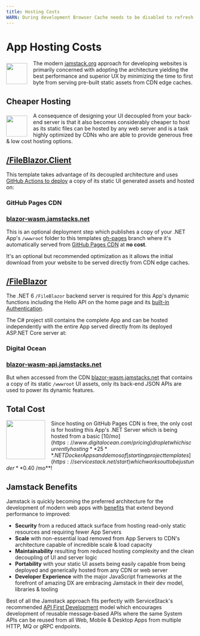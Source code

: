 ```yaml
---
title: Hosting Costs
WARN: During development Browser Cache needs to be disabled to refresh .md changes
---
```


# App Hosting Costs

<a href="https://jamstack.org">
    <img src="/img/jamstack-icon.svg" style="width:3.5rem;height:3.5rem;float:left;margin:.5rem 1rem 0 0">
</a>

The modern [jamstack.org](https://jamstack.org) approach for developing websites is primarily concerned with adopting 
the architecture yielding the best performance and superior UX by minimizing the time to first byte from serving 
pre-built static assets from CDN edge caches.

## Cheaper Hosting

<a href="https://jamstack.org">
    <img src="/img/emoji-money.svg" style="width:3.5rem;height:3.5rem;float:left;margin:.5rem 1rem 0 0">
</a>

A consequence of designing your UI decoupled from your back-end server is that it also becomes considerably 
cheaper to host as its static files can be hosted by any web server and is a task highly optimized by CDNs
who are able to provide generous free & low cost hosting options.

##  [/FileBlazor.Client](https://github.com/NetCoreTemplates/blazor-wasm/tree/main/FileBlazor.Client)

This template takes advantage of its decoupled architecture and uses [GitHub Actions to deploy](/docs/deploy) 
a copy of its static UI generated assets and hosted on:

### GitHub Pages CDN

### [blazor-wasm.jamstacks.net](https://blazor-wasm.jamstacks.net)

This is an optional deployment step which publishes a copy of your .NET App's `/wwwroot` folder to this templates 
[gh-pages](https://github.com/NetCoreTemplates/blazor-wasm/tree/gh-pages) branch where it's automatically served from 
[GitHub Pages CDN](https://docs.github.com/en/pages/getting-started-with-github-pages/about-github-pages) at **no cost**.

It's an optional but recommended optimization as it allows the initial download from your website to be served
directly from CDN edge caches.

## [/FileBlazor](https://github.com/NetCoreTemplates/blazor-wasm/tree/main/FileBlazor)

The .NET 6 `/FileBlazor` backend server is required for this App's dynamic functions including the Hello API on the home page
and its [built-in Authentication](https://docs.servicestack.net/auth). 

The C# project still contains the complete App and can be hosted independently with the entire App served 
directly from its deployed ASP.NET Core server at:

### Digital Ocean

### [blazor-wasm-api.jamstacks.net](https://blazor-wasm-api.jamstacks.net)

But when accessed from the CDN [blazor-wasm.jamstacks.net](https://blazor-wasm.jamstacks.net) that contains a 
copy of its static `/wwwroot` UI assets, only its back-end JSON APIs are used to power its dynamic features.

## Total Cost

<a href="https://www.digitalocean.com/pricing">
    <img src="/img/digital-ocean.svg" style="width:6.5rem;height:6.5rem;float:left;margin:0 1rem 0 0">
</a>

Since hosting on GitHub Pages CDN is free, the only cost is for hosting this App's .NET Server which is being hosted 
from a basic [$10 /mo](https://www.digitalocean.com/pricing) droplet which is currently hosting **25** .NET Docker 
Apps and demos of [starting project templates](https://servicestack.net/start) which works out to be just under **$0.40 /mo**!

## Jamstack Benefits

Jamstack is quickly becoming the preferred architecture for the development of modern web apps with 
[benefits](https://jamstack.org/why-jamstack/) that extend beyond performance to improved: 

 - **Security** from a reduced attack surface from hosting read-only static resources and requiring fewer App Servers
 - **Scale** with non-essential load removed from App Servers to CDN's architecture capable of incredible scale & load capacity
 - **Maintainability** resulting from reduced hosting complexity and the clean decoupling of UI and server logic
 - **Portability** with your static UI assets being easily capable from being deployed and generically hosted from any CDN or web server
 - **Developer Experience** with the major JavaScript frameworks at the forefront of amazing DX are embracing Jamstack in their dev model, libraries & tooling  

Best of all the Jamstack approach fits perfectly with ServiceStack's recommended 
[API First Development](https://docs.servicestack.net/api-first-development) model which encourages development of
reusable message-based APIs where the same System APIs can be reused from all Web, Mobile & Desktop Apps 
from multiple HTTP, MQ or gRPC endpoints.
